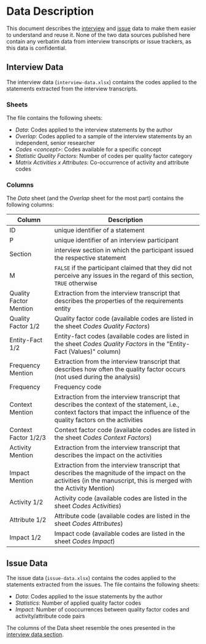 # Data Description

This document describes the [interview](#interview-data) and [issue](#issue-data) data to make them easier to understand and reuse it. None of the two data sources published here contain any verbatim data from interview transcripts or issue trackers, as this data is confidential.

## Interview Data

The interview data (`interview-data.xlsx`) contains the codes applied to the statements extracted from the interview transcripts. 

### Sheets

The file contains the following sheets:

- *Data*: Codes applied to the interview statements by the author
- *Overlap*: Codes applied to a sample of the interview statements by an independent, senior researcher
- *Codes \<concept\>*: Codes available for a specific concept
- *Statistic Quality Factors*: Number of codes per quality factor category
- *Matrix Activities x Attributes*: Co-occurrence of activity and attribute codes

### Columns

The *Data* sheet (and the *Overlap* sheet for the most part) contains the following columns:

| Column | Description |
|---|---|
| ID | unique identifier of a statement |
| P | unique identifier of an interview participant |
| Section | interview section in which the participant issued the respective statement |
| M | `FALSE` if the participant claimed that they did not perceive any issues in the regard of this section, `TRUE` otherwise |
| Quality Factor Mention | Extraction from the interview transcript that describes the properties of the requirements entity |
| Quality Factor 1/2 | Quality factor code (available codes are listed in the sheet *Codes Quality Factors*) |
| Entity-Fact 1/2 | Entity-fact codes (available codes are listed in the sheet *Codes Quality Factors* in the "Entity-Fact (Values)" column) |
| Frequency Mention | Extraction from the interview transcript that describes how often the quality factor occurs (not used during the analysis)
| Frequency | Frequency code |
| Context Mention | Extraction from the interview transcript that describes the context of the statement, i.e., context factors that impact the influence of the quality factors on the activities |
| Context Factor 1/2/3 | Context factor code (available codes are listed in the sheet *Codes Context Factors*) |
| Activity Mention | Extraction from the interview transcript that describes the impact on the activities |
| Impact Mention | Extraction from the interview transcript that describes the magnitude of the impact on the activities (in the manuscript, this is merged with the Activity Mention) |
| Activity 1/2 | Activity code (available codes are listed in the sheet *Codes Activities*)|
| Attribute 1/2 | Attribute code (available codes are listed in the sheet *Codes Attributes*) |
| Impact 1/2 | Impact code (available codes are listed in the sheet *Codes Impact*)|

## Issue Data

The issue data (`issue-data.xlsx`) contains the codes applied to the statements extracted from the issues. The file contains the following sheets:

- *Data*: Codes applied to the issue statements by the author
- *Statistics*: Number of applied quality factor codes
- *Impact*: Number of cooccurrences between quality factor codes and activity/attribute code pairs

The columns of the Data sheet resemble the ones presented in the [interview data section](#columns).
